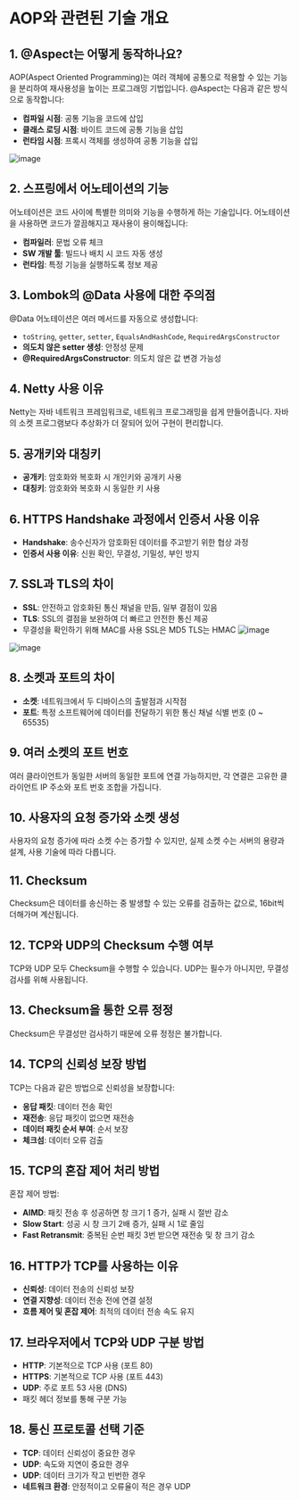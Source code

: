 # AOP와 관련된 기술 개요

## 1. @Aspect는 어떻게 동작하나요?
AOP(Aspect Oriented Programming)는 여러 객체에 공통으로 적용할 수 있는 기능을 분리하여 재사용성을 높이는 프로그래밍 기법입니다. @Aspect는 다음과 같은 방식으로 동작합니다:
- **컴파일 시점**: 공통 기능을 코드에 삽입
- **클래스 로딩 시점**: 바이트 코드에 공통 기능을 삽입
- **런타임 시점**: 프록시 객체를 생성하여 공통 기능을 삽입

![image](https://github.com/user-attachments/assets/fe7494fb-4d29-4a42-af9c-2071e97bb928)


## 2. 스프링에서 어노테이션의 기능
어노테이션은 코드 사이에 특별한 의미와 기능을 수행하게 하는 기술입니다. 어노테이션을 사용하면 코드가 깔끔해지고 재사용이 용이해집니다:
- **컴파일러**: 문법 오류 체크
- **SW 개발 툴**: 빌드나 배치 시 코드 자동 생성
- **런타임**: 특정 기능을 실행하도록 정보 제공

## 3. Lombok의 @Data 사용에 대한 주의점
@Data 어노테이션은 여러 메서드를 자동으로 생성합니다:
- `toString`, `getter`, `setter`, `EqualsAndHashCode`, `RequiredArgsConstructor`
- **의도치 않은 setter 생성**: 안정성 문제
- **@RequiredArgsConstructor**: 의도치 않은 값 변경 가능성

## 4. Netty 사용 이유
Netty는 자바 네트워크 프레임워크로, 네트워크 프로그래밍을 쉽게 만들어줍니다. 자바의 소켓 프로그램보다 추상화가 더 잘되어 있어 구현이 편리합니다.

## 5. 공개키와 대칭키
- **공개키**: 암호화와 복호화 시 개인키와 공개키 사용
- **대칭키**: 암호화와 복호화 시 동일한 키 사용

## 6. HTTPS Handshake 과정에서 인증서 사용 이유
- **Handshake**: 송수신자가 암호화된 데이터를 주고받기 위한 협상 과정
- **인증서 사용 이유**: 신원 확인, 무결성, 기밀성, 부인 방지

## 7. SSL과 TLS의 차이
- **SSL**: 안전하고 암호화된 통신 채널을 만듬, 일부 결점이 있음
- **TLS**: SSL의 결점을 보완하여 더 빠르고 안전한 통신 제공
- 무결성을 확인하기 위해 MAC를 사용 SSL은 MD5 TLS는 HMAC
![image](https://github.com/user-attachments/assets/21804137-fb70-47ef-aab1-aa8c6ca19c93)
  
![image](https://github.com/user-attachments/assets/a8a50086-d0f8-4da1-94df-f7c81329f83a)

## 8. 소켓과 포트의 차이
- **소켓**: 네트워크에서 두 디바이스의 출발점과 시작점
- **포트**: 특정 소프트웨어에 데이터를 전달하기 위한 통신 채널 식별 번호 (0 ~ 65535)

## 9. 여러 소켓의 포트 번호
여러 클라이언트가 동일한 서버의 동일한 포트에 연결 가능하지만, 각 연결은 고유한 클라이언트 IP 주소와 포트 번호 조합을 가집니다.

## 10. 사용자의 요청 증가와 소켓 생성
사용자의 요청 증가에 따라 소켓 수는 증가할 수 있지만, 실제 소켓 수는 서버의 용량과 설계, 사용 기술에 따라 다릅니다.

## 11. Checksum
Checksum은 데이터를 송신하는 중 발생할 수 있는 오류를 검출하는 값으로, 16bit씩 더해가며 계산됩니다.

## 12. TCP와 UDP의 Checksum 수행 여부
TCP와 UDP 모두 Checksum을 수행할 수 있습니다. UDP는 필수가 아니지만, 무결성 검사를 위해 사용됩니다.

## 13. Checksum을 통한 오류 정정
Checksum은 무결성만 검사하기 때문에 오류 정정은 불가합니다.

## 14. TCP의 신뢰성 보장 방법
TCP는 다음과 같은 방법으로 신뢰성을 보장합니다:
- **응답 패킷**: 데이터 전송 확인
- **재전송**: 응답 패킷이 없으면 재전송
- **데이터 패킷 순서 부여**: 순서 보장
- **체크섬**: 데이터 오류 검출

## 15. TCP의 혼잡 제어 처리 방법
혼잡 제어 방법:
- **AIMD**: 패킷 전송 후 성공하면 창 크기 1 증가, 실패 시 절반 감소
- **Slow Start**: 성공 시 창 크기 2배 증가, 실패 시 1로 줄임
- **Fast Retransmit**: 중복된 순번 패킷 3번 받으면 재전송 및 창 크기 감소

## 16. HTTP가 TCP를 사용하는 이유
- **신뢰성**: 데이터 전송의 신뢰성 보장
- **연결 지향성**: 데이터 전송 전에 연결 설정
- **흐름 제어 및 혼잡 제어**: 최적의 데이터 전송 속도 유지

## 17. 브라우저에서 TCP와 UDP 구분 방법
- **HTTP**: 기본적으로 TCP 사용 (포트 80)
- **HTTPS**: 기본적으로 TCP 사용 (포트 443)
- **UDP**: 주로 포트 53 사용 (DNS)
- 패킷 헤더 정보를 통해 구분 가능

## 18. 통신 프로토콜 선택 기준
- **TCP**: 데이터 신뢰성이 중요한 경우
- **UDP**: 속도와 지연이 중요한 경우
- **UDP**: 데이터 크기가 작고 빈번한 경우
- **네트워크 환경**: 안정적이고 오류율이 적은 경우 UDP
